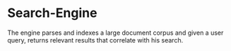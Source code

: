 # Search-Engine
The engine parses and indexes a large document corpus and given a user query, returns relevant results that correlate with his search.
